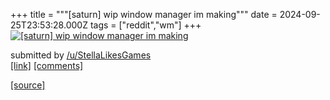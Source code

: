 +++
title = """[saturn] wip window manager im making"""
date = 2024-09-25T23:53:28.000Z
tags = ["reddit","wm"]
+++
[![[saturn] wip window manager im making](https://b.thumbs.redditmedia.com/Dpz40BJ0FlMe4bNUwLVVzKW9H8HEUlChfZ9UEadiT0k.jpg "[saturn] wip window manager im making")](https://www.reddit.com/r/unixporn/comments/1fpiycc/saturn_wip_window_manager_im_making/)

submitted by [/u/StellaLikesGames](https://www.reddit.com/user/StellaLikesGames)  
[\[link\]](https://www.reddit.com/gallery/1fpiycc) [\[comments\]](https://www.reddit.com/r/unixporn/comments/1fpiycc/saturn_wip_window_manager_im_making/)

[[source]](https://www.reddit.com/r/unixporn/comments/1fpiycc/saturn_wip_window_manager_im_making/)
